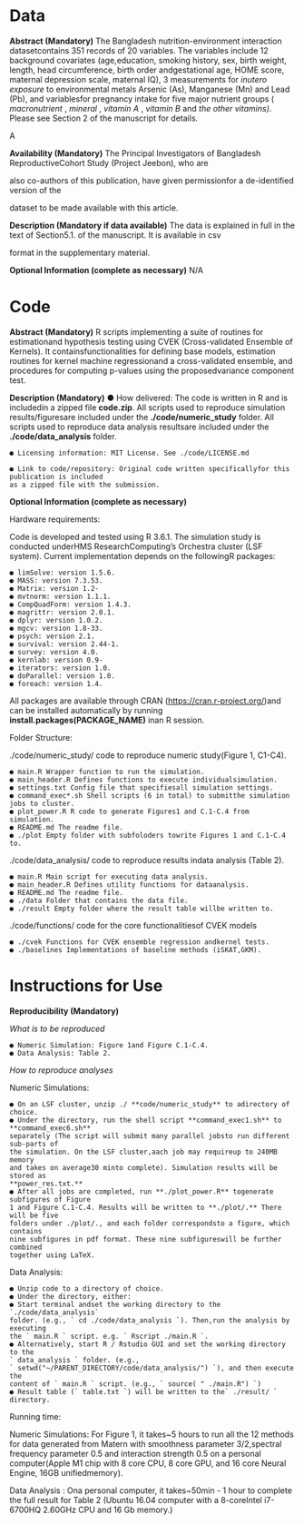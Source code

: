 # Data

**Abstract (Mandatory)**
The Bangladesh nutrition-environment interaction datasetcontains 351 records of 20 variables.
The variables include 12 background covariates (age,education, smoking history, sex, birth
weight, length, head circumference, birth order andgestational age, HOME score, maternal
depression scale, maternal IQ), 3 measurements for _inutero exposure_ to environmental metals
Arsenic (As), Manganese (Mn) and Lead (Pb), and variablesfor pregnancy intake for five major
nutrient groups ( _macronutrient_ , _mineral_ , _vitamin A_ , _vitamin B_ and _the other vitamins)_. Please see
Section 2 of the manuscript for details.

A

**Availability (Mandatory)**
The Principal Investigators of Bangladesh ReproductiveCohort Study (Project Jeebon), who are

also co-authors of this publication, have given permissionfor a de-identified version of the

dataset to be made available with this article.

**Description (Mandatory if data available)**
The data is explained in full in the text of Section5.1. of the manuscript. It is available in csv

format in the supplementary material.

**Optional Information (complete as necessary)**
N/A


# Code

**Abstract (Mandatory)**
R scripts implementing a suite of routines for estimationand hypothesis testing using CVEK
(Cross-validated Ensemble of Kernels). It containsfunctionalities for defining base models,
estimation routines for kernel machine regressionand a cross-validated ensemble, and
procedures for computing p-values using the proposedvariance component test.

**Description (Mandatory)**
● How delivered: The code is written in R and is includedin a zipped file **code.zip**.
All scripts used to reproduce simulation results/figuresare included under the
**./code/numeric_study** folder.
All scripts used to reproduce data analysis resultsare included under the
**./code/data_analysis** folder.

```
● Licensing information: MIT License. See ./code/LICENSE.md
```
```
● Link to code/repository: Original code written specificallyfor this publication is included
as a zipped file with the submission.
```
**Optional Information (complete as necessary)**

Hardware requirements:

Code is developed and tested using R 3.6.1.
The simulation study is conducted underHMS ResearchComputing’s Orchestra cluster (LSF
system). Current implementation depends on the followingR packages:

```
● limSolve: version 1.5.6.
● MASS: version 7.3.53.
● Matrix: version 1.2-
● mvtnorm: version 1.1.1.
● CompQuadForm: version 1.4.3.
● magrittr: version 2.0.1.
● dplyr: version 1.0.2.
● mgcv: version 1.8-33.
● psych: version 2.1.
● survival: version 2.44-1.
● survey: version 4.0.
● kernlab: version 0.9-
● iterators: version 1.0.
● doParallel: version 1.0.
● foreach: version 1.4.
```
All packages are available through CRAN (https://cran.r-project.org/)and can be installed
automatically by running **install.packages(PACKAGE_NAME)** inan R session.


Folder Structure:

./code/numeric_study/ code to reproduce numeric study(Figure 1, C1-C4).

```
● main.R Wrapper function to run the simulation.
● main_header.R Defines functions to execute individualsimulation.
● settings.txt Config file that specifiesall simulation settings.
● command_exec*.sh Shell scripts (6 in total) to submitthe simulation jobs to cluster.
● plot_power.R R code to generate Figures1 and C.1-C.4 from simulation.
● README.md The readme file.
● ./plot Empty folder with subfoloders towrite Figures 1 and C.1-C.4 to.
```
./code/data_analysis/ code to reproduce results indata analysis (Table 2).

```
● main.R Main script for executing data analysis.
● main_header.R Defines utility functions for dataanalysis.
● README.md The readme file.
● ./data Folder that contains the data file.
● ./result Empty folder where the result table willbe written to.
```
./code/functions/ code for the core functionalitiesof CVEK models

```
● ./cvek Functions for CVEK ensemble regression andkernel tests.
● ./baselines Implementations of baseline methods (iSKAT,GKM).
```

# Instructions for Use

**Reproducibility (Mandatory)**

*What is to be reproduced*

```
● Numeric Simulation: Figure 1and Figure C.1-C.4.
● Data Analysis: Table 2.
```

*How to reproduce analyses*

Numeric Simulations:

```
● On an LSF cluster, unzip ./ **code/numeric_study** to adirectory of choice.
● Under the directory, run the shell script **command_exec1.sh** to **command_exec6.sh**
separately (The script will submit many parallel jobsto run different sub-parts of
the simulation. On the LSF cluster,aach job may requireup to 240MB memory
and takes on average30 minto complete). Simulation results will be stored as
**power_res.txt.**
● After all jobs are completed, run **./plot_power.R** togenerate subfigures of Figure
1 and Figure C.1-C.4. Results will be written to **./plot/.** There will be five
folders under ./plot/., and each folder correspondsto a figure, which contains
nine subfigures in pdf format. These nine subfigureswill be further combined
together using LaTeX.
```

Data Analysis:

```
● Unzip code to a directory of choice.
● Under the directory, either:
● Start terminal andset the working directory to the `./code/data_analysis`
folder. (e.g., ` cd ./code/data_analysis `). Then,run the analysis by executing
the ` main.R ` script. e.g. ` Rscript ./main.R `.
● Alternatively, start R / Rstudio GUI and set the working directory to the
` data_analysis ` folder. (e.g.,
` setwd("~/PARENT_DIRECTORY/code/data_analysis/") `), and then execute the
content of ` main.R ` script. (e.g., ` source( " ./main.R") `)
● Result table (` table.txt `) will be written to the` ./result/ ` directory.
```

Running time:

Numeric Simulations: For Figure 1, it takes~5 hours to run all the 12 methods for data
generated from Matern with smoothness parameter 3/2,spectral frequency parameter
0.5 and interaction strength 0.5 on a personal computer(Apple M1 chip with 8 core CPU,
8 core GPU, and 16 core Neural Engine, 16GB unifiedmemory).

Data Analysis : Ona personal computer, it takes~50min - 1 hour to complete the full
result for Table 2 (Ubuntu 16.04 computer with a 8-coreIntel i7-6700HQ 2.60GHz CPU
and 16 Gb memory.)
